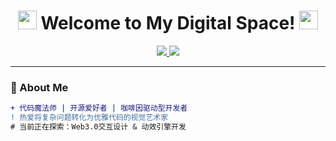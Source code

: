 <h1 align="center">
  <img src="https://emoji.dutl.uk/🖥️" width="30"> 
  Welcome to My Digital Space! 
  <img src="https://emoji.dutl.uk/👋" width="30">
</h1>
<p align="center">
  <a href="https://github.com/augs01">
    <img src="https://img.shields.io/badge/Explore_My_World-100000?style=for-the-badge&logo=github&logoColor=white">
  </a>
  <a href="https://gist.github.com/augs01">
    <img src="https://img.shields.io/badge/My_Code_Snippets-100000?style=for-the-badge&logo=github&logoColor=white">
  </a>
</p>

---

### 🌈 About Me
```diff
+ 代码魔法师 | 开源爱好者 | 咖啡因驱动型开发者
! 热爱将复杂问题转化为优雅代码的视觉艺术家
# 当前正在探索：Web3.0交互设计 & 动效引擎开发
